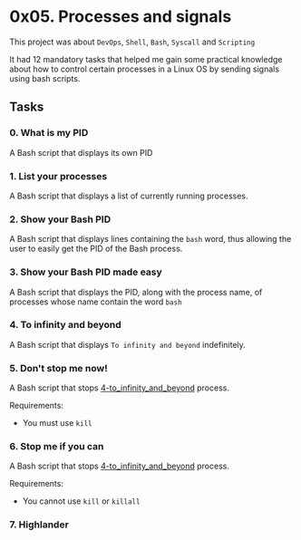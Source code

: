 # 0x05. Processes and signals
This project was about `DevOps`, `Shell`, `Bash`, `Syscall` and `Scripting`

It had 12 mandatory tasks that helped me gain some practical knowledge about
how to control certain processes in a Linux OS by sending signals
using bash scripts.

## Tasks
### 0. What is my PID
A Bash script that displays its own PID

### 1. List your processes
A Bash script that displays a list of currently running processes.

### 2. Show your Bash PID
A Bash script that displays lines containing the `bash` word, thus allowing the user to easily get the PID of the Bash process.

### 3. Show your Bash PID made easy
A Bash script that displays the PID, along with the process name, of processes whose name contain the word `bash`

### 4. To infinity and beyond
A Bash script that displays `To infinity and beyond` indefinitely.

### 5. Don't stop me now!
A Bash script that stops [4-to_infinity_and_beyond](./4-to_infinity_and_beyond) process.

Requirements:
- You must use `kill`

### 6. Stop me if you can
A Bash script that stops [4-to_infinity_and_beyond](./4-to_infinity_and_beyond) process.

Requirements:
- You cannot use `kill` or `killall`

### 7. Highlander
